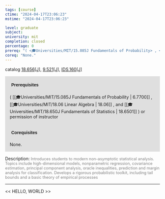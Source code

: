 ```yaml
---
tags: [course]
ctime: "2024-04-17T23:06:23"
mstime: "2024-04-17T23:06:23"

level: graduate
subject: 
university: mit
completion: closed
percentage: 0
prereq: "( <🎓Universities/MIT/15.085J Fundamentals of Probability> , <🎓Universities/MIT/18.06 Linear Algebra> , and <🎓Universities/MIT/18.650J Fundamentals of Statistics> ) or permission of instructor"
coreq: "None."
---
```


catalog [18.656[J]](http://student.mit.edu/catalog/m18b.html#18.656), [9.521[J]](http://student.mit.edu/catalog/m9b.html#9.521), [IDS.160[J]](http://student.mit.edu/catalog/mIDSa.html#IDS.160)

<span style="display: block; padding: 15px; background-color: rgb(100, 100, 100, 0.2);"><font id="m_prereq1765_0" style="display: block; font-family: Arial, sans-serif; font-weight: bold; padding: 5px">Prerequisites</font><br><span id="prereq1765_0">( [[🎓Universities/MIT/15.085J Fundamentals of Probability | 6.7700]] , [[🎓Universities/MIT/18.06 Linear Algebra | 18.06]] , and [[🎓Universities/MIT/18.650J Fundamentals of Statistics | 18.6501]] ) or permission of instructor</span></span>
<span style="display: block; padding: 15px; background-color: rgb(100, 100, 100, 0.2);"><font id="m_coreq1765_0" style="display: block; font-family: Arial, sans-serif; font-weight: bold; padding: 5px">Corequisites</font><br><span id="coreq1765_0">None.</span></span>

<font style="">Description:</font>
<font style="color: grey; font-size: 0.8rem;">Introduces students to modern non-asymptotic statistical analysis. Topics include high-dimensional models, nonparametric regression, covariance estimation, principal component analysis, oracle inequalities, prediction and margin analysis for classification. Develops a rigorous probabilistic toolkit, including tail bounds and a basic theory of empirical processes</font>



---

<< HELLO, WORLD >>
